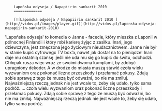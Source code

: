 
        Lapońska odyseja / Napapiirin sankarit 2010 
        =============
        
        [![Lapońska odyseja / Napapiirin sankarit 2010 ](http://vidos.pl/images/player.gif)](http://vidos.pl/laponska-odyseja-napapiirin-sankarit-2010)
        
        
 'Lapońska odyseja' to komedia o Janne - facecie, który mieszka z Laponii w północnej Finlandii i który robi karierę żyjąc z zasiłku. Inari, jego dziewczyna, jest zmęczona jego życiowym nieudacznictwem. Janne nie był w stanie kupić cyfrowego TV box’a, nawet jak dostał na to pieniądze! Inari daje mu ostatnią szansę: jeśli nie uda mu się go kupić do świtu, odchodzi. Chłopak rusza więc wraz ze swoimi dwoma kumplami, by zdobyć upragniony dekoder. A w drodze do miasta muszą stawić czoła wielu wyzwaniom oraz pokonać liczne przeszkody i przełamać pokusy. Zdają sobie sprawę z tego że muszą być odważni, bo nie ma zmiłuj. Najważniejszą rzeczą jednak nie jest wcale to, żeby się udało, tylko sama podróż.  ... czoła wielu wyzwaniom oraz pokonać liczne przeszkody i przełamać pokusy. Zdają sobie sprawę z tego że muszą być odważni, bo nie ma zmiłuj. Najważniejszą rzeczą jednak nie jest wcale to, żeby się udało, tylko sama podróż.
    